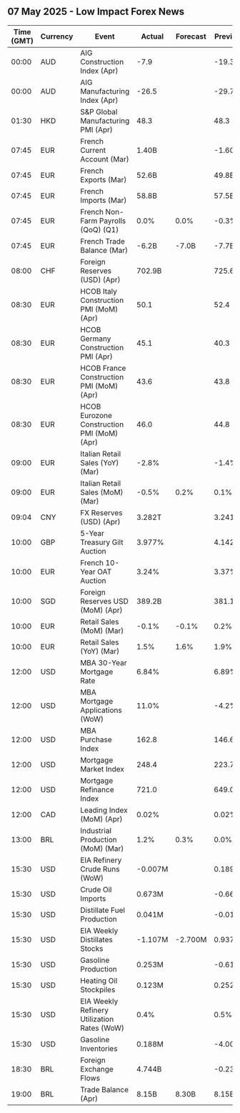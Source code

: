 ## 07 May 2025 - Low Impact Forex News

| Time (GMT) | Currency | Event | Actual | Forecast | Previous |
|------|----------|-------|--------|----------|----------|
| 00:00 | AUD | AIG Construction Index (Apr) | -7.9 |  | -19.3 |
| 00:00 | AUD | AIG Manufacturing Index (Apr) | -26.5 |  | -29.7 |
| 01:30 | HKD | S&P Global Manufacturing PMI (Apr) | 48.3 |  | 48.3 |
| 07:45 | EUR | French Current Account (Mar) | 1.40B |  | -1.60B |
| 07:45 | EUR | French Exports (Mar) | 52.6B |  | 49.8B |
| 07:45 | EUR | French Imports (Mar) | 58.8B |  | 57.5B |
| 07:45 | EUR | French Non-Farm Payrolls (QoQ) (Q1) | 0.0% | 0.0% | -0.3% |
| 07:45 | EUR | French Trade Balance (Mar) | -6.2B | -7.0B | -7.7B |
| 08:00 | CHF | Foreign Reserves (USD) (Apr) | 702.9B |  | 725.6B |
| 08:30 | EUR | HCOB Italy Construction PMI (MoM) (Apr) | 50.1 |  | 52.4 |
| 08:30 | EUR | HCOB Germany Construction PMI (Apr) | 45.1 |  | 40.3 |
| 08:30 | EUR | HCOB France Construction PMI (MoM) (Apr) | 43.6 |  | 43.8 |
| 08:30 | EUR | HCOB Eurozone Construction PMI (MoM) (Apr) | 46.0 |  | 44.8 |
| 09:00 | EUR | Italian Retail Sales (YoY) (Mar) | -2.8% |  | -1.4% |
| 09:00 | EUR | Italian Retail Sales (MoM) (Mar) | -0.5% | 0.2% | 0.1% |
| 09:04 | CNY | FX Reserves (USD) (Apr) | 3.282T |  | 3.241T |
| 10:00 | GBP | 5-Year Treasury Gilt Auction | 3.977% |  | 4.142% |
| 10:00 | EUR | French 10-Year OAT Auction | 3.24% |  | 3.37% |
| 10:00 | SGD | Foreign Reserves USD (MoM) (Apr) | 389.2B |  | 381.1B |
| 10:00 | EUR | Retail Sales (MoM) (Mar) | -0.1% | -0.1% | 0.2% |
| 10:00 | EUR | Retail Sales (YoY) (Mar) | 1.5% | 1.6% | 1.9% |
| 12:00 | USD | MBA 30-Year Mortgage Rate | 6.84% |  | 6.89% |
| 12:00 | USD | MBA Mortgage Applications (WoW) | 11.0% |  | -4.2% |
| 12:00 | USD | MBA Purchase Index | 162.8 |  | 146.6 |
| 12:00 | USD | Mortgage Market Index | 248.4 |  | 223.7 |
| 12:00 | USD | Mortgage Refinance Index | 721.0 |  | 649.0 |
| 12:00 | CAD | Leading Index (MoM) (Apr) | 0.02% |  | 0.02% |
| 13:00 | BRL | Industrial Production (MoM) (Mar) | 1.2% | 0.3% | 0.0% |
| 15:30 | USD | EIA Refinery Crude Runs (WoW) | -0.007M |  | 0.189M |
| 15:30 | USD | Crude Oil Imports | 0.673M |  | -0.663M |
| 15:30 | USD | Distillate Fuel Production | 0.041M |  | -0.017M |
| 15:30 | USD | EIA Weekly Distillates Stocks | -1.107M | -2.700M | 0.937M |
| 15:30 | USD | Gasoline Production | 0.253M |  | -0.616M |
| 15:30 | USD | Heating Oil Stockpiles | 0.123M |  | 0.252M |
| 15:30 | USD | EIA Weekly Refinery Utilization Rates (WoW) | 0.4% |  | 0.5% |
| 15:30 | USD | Gasoline Inventories | 0.188M |  | -4.003M |
| 18:30 | BRL | Foreign Exchange Flows | 4.744B |  | -0.236B |
| 19:00 | BRL | Trade Balance (Apr) | 8.15B | 8.30B | 8.15B |
